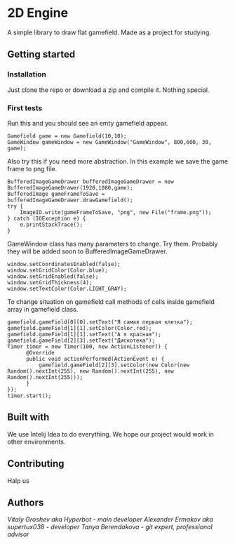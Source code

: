 # 2D Engine
A simple library to draw flat gamefield. Made as a project for studying.
## Getting started
### Installation
Just clone the repo or download a zip and compile it. Nothing special.
### First tests
Run this and you should see an emty gamefield appear.
```
Gamefield game = new Gamefield(10,10);
GameWindow gameWindow = new GameWindow("GameWindow", 800,600, 30, game);
```
Also try this if you need more abstraction. In this example we save the game frame to png file.
```
BufferedImageGameDrawer bufferedImageGameDrawer = new BufferedImageGameDrawer(1920,1080,game);
BufferedImage gameFrameToSave = bufferedImageGameDrawer.drawGamefield();
try {
    ImageIO.write(gameFrameToSave, "png", new File("frame.png"));
} catch (IOException e) {
    e.printStackTrace();
}
```
GameWindow class has many parameters to change. Try them. Probably they will be added soon to BufferedImageGameDrawer.
```
window.setCoordinatesEnabled(false);
window.setGridColor(Color.blue);
window.setGridEnabled(false);
window.setGridThickness(4);
window.setTextColor(Color.LIGHT_GRAY);
```
To change situation on gamefield call methods of cells inside gamefield array in gamefield class.
```
gamefield.gameField[0][0].setText("Я самая первая клетка");
gamefield.gameField[1][1].setColor(Color.red);
gamefield.gameField[1][1].setText("А я красная");
gamefield.gameField[2][3].setText("Дискотека");
Timer timer = new Timer(100, new ActionListener() {
      @Override
      public void actionPerformed(ActionEvent e) {
          gamefield.gameField[2][3].setColor(new Color(new Random().nextInt(255), new Random().nextInt(255), new Random().nextInt(255)));
      }
});
timer.start();
```
## Built with
We use Intelij Idea to do everything. We hope our project would work in other environments.
## Contributing
Halp us
## Authors
*Vitaly Groshev aka Hyperbot - main developer*
*Alexander Ermakov aka supertux038 - developer*
*Tanya Berendakova - git expert, professional advisor*

